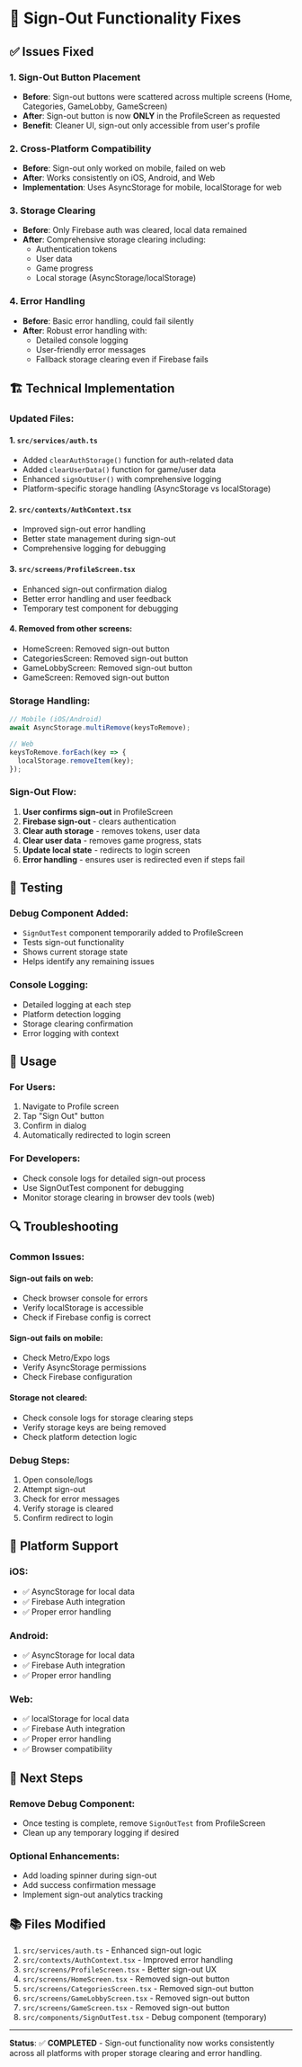 # 🔧 Sign-Out Functionality Fixes

## ✅ Issues Fixed

### 1. **Sign-Out Button Placement**
- **Before**: Sign-out buttons were scattered across multiple screens (Home, Categories, GameLobby, GameScreen)
- **After**: Sign-out button is now **ONLY** in the ProfileScreen as requested
- **Benefit**: Cleaner UI, sign-out only accessible from user's profile

### 2. **Cross-Platform Compatibility**
- **Before**: Sign-out only worked on mobile, failed on web
- **After**: Works consistently on iOS, Android, and Web
- **Implementation**: Uses AsyncStorage for mobile, localStorage for web

### 3. **Storage Clearing**
- **Before**: Only Firebase auth was cleared, local data remained
- **After**: Comprehensive storage clearing including:
  - Authentication tokens
  - User data
  - Game progress
  - Local storage (AsyncStorage/localStorage)

### 4. **Error Handling**
- **Before**: Basic error handling, could fail silently
- **After**: Robust error handling with:
  - Detailed console logging
  - User-friendly error messages
  - Fallback storage clearing even if Firebase fails

## 🏗️ Technical Implementation

### **Updated Files:**

#### 1. `src/services/auth.ts`
- Added `clearAuthStorage()` function for auth-related data
- Added `clearUserData()` function for game/user data
- Enhanced `signOutUser()` with comprehensive logging
- Platform-specific storage handling (AsyncStorage vs localStorage)

#### 2. `src/contexts/AuthContext.tsx`
- Improved sign-out error handling
- Better state management during sign-out
- Comprehensive logging for debugging

#### 3. `src/screens/ProfileScreen.tsx`
- Enhanced sign-out confirmation dialog
- Better error handling and user feedback
- Temporary test component for debugging

#### 4. **Removed from other screens:**
- HomeScreen: Removed sign-out button
- CategoriesScreen: Removed sign-out button  
- GameLobbyScreen: Removed sign-out button
- GameScreen: Removed sign-out button

### **Storage Handling:**

```typescript
// Mobile (iOS/Android)
await AsyncStorage.multiRemove(keysToRemove);

// Web
keysToRemove.forEach(key => {
  localStorage.removeItem(key);
});
```

### **Sign-Out Flow:**

1. **User confirms sign-out** in ProfileScreen
2. **Firebase sign-out** - clears authentication
3. **Clear auth storage** - removes tokens, user data
4. **Clear user data** - removes game progress, stats
5. **Update local state** - redirects to login screen
6. **Error handling** - ensures user is redirected even if steps fail

## 🧪 Testing

### **Debug Component Added:**
- `SignOutTest` component temporarily added to ProfileScreen
- Tests sign-out functionality
- Shows current storage state
- Helps identify any remaining issues

### **Console Logging:**
- Detailed logging at each step
- Platform detection logging
- Storage clearing confirmation
- Error logging with context

## 🚀 Usage

### **For Users:**
1. Navigate to Profile screen
2. Tap "Sign Out" button
3. Confirm in dialog
4. Automatically redirected to login screen

### **For Developers:**
- Check console logs for detailed sign-out process
- Use SignOutTest component for debugging
- Monitor storage clearing in browser dev tools (web)

## 🔍 Troubleshooting

### **Common Issues:**

#### **Sign-out fails on web:**
- Check browser console for errors
- Verify localStorage is accessible
- Check if Firebase config is correct

#### **Sign-out fails on mobile:**
- Check Metro/Expo logs
- Verify AsyncStorage permissions
- Check Firebase configuration

#### **Storage not cleared:**
- Check console logs for storage clearing steps
- Verify storage keys are being removed
- Check platform detection logic

### **Debug Steps:**
1. Open console/logs
2. Attempt sign-out
3. Check for error messages
4. Verify storage is cleared
5. Confirm redirect to login

## 📱 Platform Support

### **iOS:**
- ✅ AsyncStorage for local data
- ✅ Firebase Auth integration
- ✅ Proper error handling

### **Android:**
- ✅ AsyncStorage for local data
- ✅ Firebase Auth integration
- ✅ Proper error handling

### **Web:**
- ✅ localStorage for local data
- ✅ Firebase Auth integration
- ✅ Proper error handling
- ✅ Browser compatibility

## 🎯 Next Steps

### **Remove Debug Component:**
- Once testing is complete, remove `SignOutTest` from ProfileScreen
- Clean up any temporary logging if desired

### **Optional Enhancements:**
- Add loading spinner during sign-out
- Add success confirmation message
- Implement sign-out analytics tracking

## 📚 Files Modified

1. `src/services/auth.ts` - Enhanced sign-out logic
2. `src/contexts/AuthContext.tsx` - Improved error handling
3. `src/screens/ProfileScreen.tsx` - Better sign-out UX
4. `src/screens/HomeScreen.tsx` - Removed sign-out button
5. `src/screens/CategoriesScreen.tsx` - Removed sign-out button
6. `src/screens/GameLobbyScreen.tsx` - Removed sign-out button
7. `src/screens/GameScreen.tsx` - Removed sign-out button
8. `src/components/SignOutTest.tsx` - Debug component (temporary)

---

**Status**: ✅ **COMPLETED** - Sign-out functionality now works consistently across all platforms with proper storage clearing and error handling.
